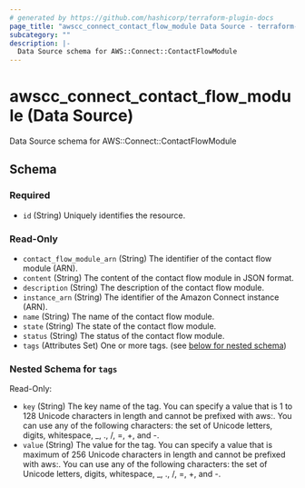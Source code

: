 ```yaml
---
# generated by https://github.com/hashicorp/terraform-plugin-docs
page_title: "awscc_connect_contact_flow_module Data Source - terraform-provider-awscc"
subcategory: ""
description: |-
  Data Source schema for AWS::Connect::ContactFlowModule
---
```


# awscc_connect_contact_flow_module (Data Source)

Data Source schema for AWS::Connect::ContactFlowModule



<!-- schema generated by tfplugindocs -->
## Schema

### Required

- `id` (String) Uniquely identifies the resource.

### Read-Only

- `contact_flow_module_arn` (String) The identifier of the contact flow module (ARN).
- `content` (String) The content of the contact flow module in JSON format.
- `description` (String) The description of the contact flow module.
- `instance_arn` (String) The identifier of the Amazon Connect instance (ARN).
- `name` (String) The name of the contact flow module.
- `state` (String) The state of the contact flow module.
- `status` (String) The status of the contact flow module.
- `tags` (Attributes Set) One or more tags. (see [below for nested schema](#nestedatt--tags))

<a id="nestedatt--tags"></a>
### Nested Schema for `tags`

Read-Only:

- `key` (String) The key name of the tag. You can specify a value that is 1 to 128 Unicode characters in length and cannot be prefixed with aws:. You can use any of the following characters: the set of Unicode letters, digits, whitespace, _, ., /, =, +, and -.
- `value` (String) The value for the tag. You can specify a value that is maximum of 256 Unicode characters in length and cannot be prefixed with aws:. You can use any of the following characters: the set of Unicode letters, digits, whitespace, _, ., /, =, +, and -.
